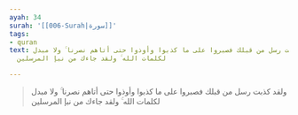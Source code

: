 ```yaml
---
ayah: 34
surah: '[[006-Surah|سورة]]'
tags:
- quran
text: ولقد كذبت رسل من قبلك فصبروا على ما كذبوا وأوذوا حتى أتاهم نصرنا ۚ ولا مبدل
  لكلمات الله ۚ ولقد جاءك من نبإ المرسلين

---
```

> ولقد كذبت رسل من قبلك فصبروا على ما كذبوا وأوذوا حتى أتاهم نصرنا ۚ ولا مبدل لكلمات الله ۚ ولقد جاءك من نبإ المرسلين
